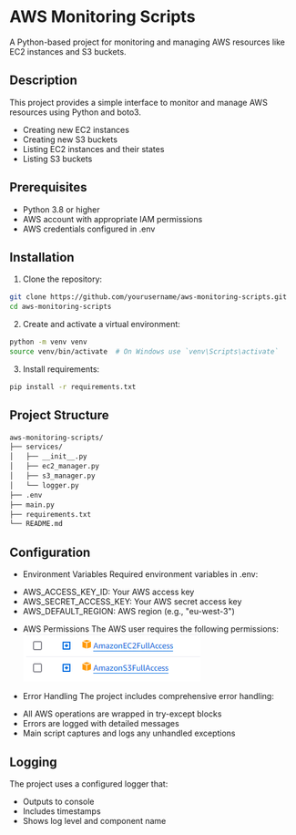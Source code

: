 # AWS Monitoring Scripts
A Python-based project for monitoring and managing AWS resources like EC2 instances and S3 buckets.

## Description
This project provides a simple interface to monitor and manage AWS resources using Python and boto3. 

- Creating new EC2 instances 
- Creating new S3 buckets
- Listing EC2 instances and their states
- Listing S3 buckets


## Prerequisites
- Python 3.8 or higher
- AWS account with appropriate IAM permissions
- AWS credentials configured in .env

## Installation

1. Clone the repository:
```sh
git clone https://github.com/yourusername/aws-monitoring-scripts.git
cd aws-monitoring-scripts
```

2. Create and activate a virtual environment:
```sh
python -m venv venv
source venv/bin/activate  # On Windows use `venv\Scripts\activate`
```

3. Install requirements:
```sh
pip install -r requirements.txt
```

## Project Structure
```sh
aws-monitoring-scripts/
├── services/
│   ├── __init__.py
│   ├── ec2_manager.py
│   ├── s3_manager.py
│   └── logger.py
├── .env
├── main.py
├── requirements.txt
└── README.md
```


## Configuration
- Environment Variables
Required environment variables in .env:

* AWS_ACCESS_KEY_ID: Your AWS access key
* AWS_SECRET_ACCESS_KEY: Your AWS secret access key
* AWS_DEFAULT_REGION: AWS region (e.g., "eu-west-3")


- AWS Permissions
The AWS user requires the following permissions:
![alt text](image.png)

- Error Handling
The project includes comprehensive error handling:

* All AWS operations are wrapped in try-except blocks
* Errors are logged with detailed messages
* Main script captures and logs any unhandled exceptions


## Logging
The project uses a configured logger that:
* Outputs to console
* Includes timestamps
* Shows log level and component name

